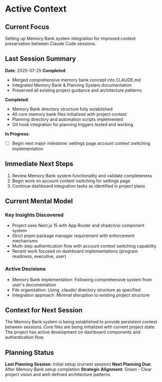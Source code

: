 # Active Context

## Current Focus
Setting up Memory Bank system integration for improved context preservation between Claude Code sessions.

## Last Session Summary
**Date**: 2025-07-25
**Completed**: 
- Merged comprehensive memory bank concept into CLAUDE.md
- Integrated Memory Bank & Planning System documentation
- Preserved all existing project guidance and architecture patterns

**Completed**:
- Memory Bank directory structure fully established
- All core memory bank files initialized with project context
- Planning directory and automation scripts implemented
- Git hook integration for planning triggers tested and working

**In Progress**:
- [ ] Begin next major milestone: settings page account context switching implementation

## Immediate Next Steps
1. Review Memory Bank system functionality and validate completeness
2. Begin work on account context switching for settings page
3. Continue dashboard integration tasks as identified in project plans

## Current Mental Model
### Key Insights Discovered
- Project uses Next.js 15 with App Router and shadcn/ui component system
- Strict pnpm package manager requirement with enforcement mechanisms
- Multi-step authentication flow with account context switching capability
- Recent work focused on dashboard implementations (program readiness, executive, user)

### Active Decisions
- Memory Bank implementation: Following comprehensive system from user's documentation
- File organization: Using .claude/ directory structure as specified
- Integration approach: Minimal disruption to existing project structure

## Context for Next Session
The Memory Bank system is being established to provide persistent context between sessions. Core files are being initialized with current project state. The project has active development on dashboard components and authentication flow.

## Planning Status
**Last Planning Session**: Initial setup (current session)
**Next Planning Due**: After Memory Bank setup completion
**Strategic Alignment**: Green - Clear project vision and well-defined architecture patterns